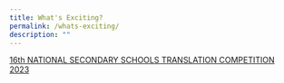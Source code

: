 ```yaml
---
title: What's Exciting?
permalink: /whats-exciting/
description: ""
---
```

[16th NATIONAL SECONDARY SCHOOLS TRANSLATION COMPETITION 2023](/others/news-archive/2023/translation-competition/)